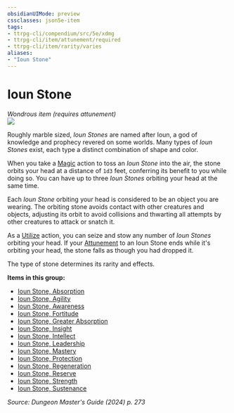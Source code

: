 ```yaml
---
obsidianUIMode: preview
cssclasses: json5e-item
tags:
- ttrpg-cli/compendium/src/5e/xdmg
- ttrpg-cli/item/attunement/required
- ttrpg-cli/item/rarity/varies
aliases: 
- "Ioun Stone"
---
```

# Ioun Stone
*Wondrous item (requires attunement)*  
![](Mechanics/items/img/ioun-stone.webp#right)


Roughly marble sized, *Ioun Stones* are named after Ioun, a god of knowledge and prophecy revered on some worlds. Many types of *Ioun Stones* exist, each type a distinct combination of shape and color.

When you take a [Magic](Mechanics/rules/actions.md#Magic) action to toss an *Ioun Stone* into the air, the stone orbits your head at a distance of `1d3` feet, conferring its benefit to you while doing so. You can have up to three *Ioun Stones* orbiting your head at the same time.

Each *Ioun Stone* orbiting your head is considered to be an object you are wearing. The orbiting stone avoids contact with other creatures and objects, adjusting its orbit to avoid collisions and thwarting all attempts by other creatures to attack or snatch it.

As a [Utilize](Mechanics/rules/actions.md#Utilize) action, you can seize and stow any number of *Ioun Stones* orbiting your head. If your [Attunement](Mechanics/rules/variant-rules/attunement-xphb.md) to an Ioun Stone ends while it's orbiting your head, the stone falls as though you had dropped it.

The type of stone determines its rarity and effects.

**Items in this group:**

- [Ioun Stone, Absorption](Mechanics/items/ioun-stone-absorption-xdmg.md)
- [Ioun Stone, Agility](Mechanics/items/ioun-stone-agility-xdmg.md)
- [Ioun Stone, Awareness](Mechanics/items/ioun-stone-awareness-xdmg.md)
- [Ioun Stone, Fortitude](Mechanics/items/ioun-stone-fortitude-xdmg.md)
- [Ioun Stone, Greater Absorption](Mechanics/items/ioun-stone-greater-absorption-xdmg.md)
- [Ioun Stone, Insight](Mechanics/items/ioun-stone-insight-xdmg.md)
- [Ioun Stone, Intellect](Mechanics/items/ioun-stone-intellect-xdmg.md)
- [Ioun Stone, Leadership](Mechanics/items/ioun-stone-leadership-xdmg.md)
- [Ioun Stone, Mastery](Mechanics/items/ioun-stone-mastery-xdmg.md)
- [Ioun Stone, Protection](Mechanics/items/ioun-stone-protection-xdmg.md)
- [Ioun Stone, Regeneration](Mechanics/items/ioun-stone-regeneration-xdmg.md)
- [Ioun Stone, Reserve](Mechanics/items/ioun-stone-reserve-xdmg.md)
- [Ioun Stone, Strength](Mechanics/items/ioun-stone-strength-xdmg.md)
- [Ioun Stone, Sustenance](Mechanics/items/ioun-stone-sustenance-xdmg.md)

*Source: Dungeon Master's Guide (2024) p. 273*
